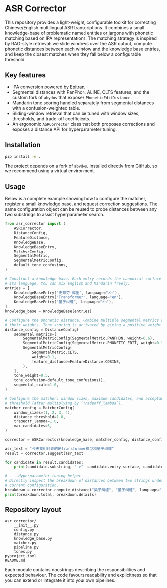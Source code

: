 # ASR Corrector

This repository provides a light-weight, configurable toolkit for correcting
Chinese/English multilingual ASR transcriptions. It combines a small
knowledge-base of problematic named entities or jargons with phonetic matching
based on IPA representations. The matching strategy is inspired by RAG-style
retrieval: we slide windows over the ASR output, compute phonetic distances
between each window and the knowledge base entries, and keep the closest
matches when they fall below a configurable threshold.

## Key features

- IPA conversion powered by [Epitran](https://github.com/dmort27/epitran).
- Segmental distances with PanPhon, ALINE, CLTS features, and the custom fork of
  `abydos` that exposes `PhoneticEditDistance`.
- Mandarin tone scoring handled separately from segmental distances with a
  confusion-weighted table.
- Sliding-window retrieval that can be tuned with window sizes, thresholds, and
  trade-off coefficients.
- An ergonomic `ASRCorrector` class that both proposes corrections and exposes a
  distance API for hyperparameter tuning.

## Installation

```bash
pip install -e .
```

The project depends on a fork of `abydos`, installed directly from GitHub, so we
recommend using a virtual environment.

## Usage

Below is a complete example showing how to configure the matcher, register a
small knowledge base, and request correction suggestions. The same configuration
object can be reused to probe distances between any two substrings to assist
hyperparameter search.

```python
from asr_corrector import (
    ASRCorrector,
    DistanceConfig,
    FeatureDistance,
    KnowledgeBase,
    KnowledgeBaseEntry,
    MatcherConfig,
    SegmentalMetric,
    SegmentalMetricConfig,
    default_tone_confusions,
)

# Construct a knowledge base. Each entry records the canonical surface form and
# its language. You can mix English and Mandarin freely.
entries = [
    KnowledgeBaseEntry("史蒂芬·库里", language="zh"),
    KnowledgeBaseEntry("Transformer", language="en"),
    KnowledgeBaseEntry("量子纠缠", language="zh"),
]
knowledge_base = KnowledgeBase(entries)

# Configure the phonetic distance. Combine multiple segmental metrics and adjust
# their weights. Tone scoring is activated by giving a positive weight.
distance_config = DistanceConfig(
    segmental_metrics=[
        SegmentalMetricConfig(SegmentalMetric.PANPHON, weight=0.6),
        SegmentalMetricConfig(SegmentalMetric.PHONETIC_EDIT, weight=0.3),
        SegmentalMetricConfig(
            SegmentalMetric.CLTS,
            weight=0.1,
            feature_distance=FeatureDistance.COSINE,
        ),
    ],
    tone_weight=0.5,
    tone_confusion=default_tone_confusions(),
    segmental_scale=1.0,
)

# Configure the matcher: window sizes, maximum candidates, and acceptance
# threshold (after multiplying by `tradeoff_lambda`).
matcher_config = MatcherConfig(
    window_sizes=(1, 2, 3, 4),
    distance_threshold=1.8,
    tradeoff_lambda=1.0,
    max_candidates=5,
)

corrector = ASRCorrector(knowledge_base, matcher_config, distance_config)

asr_text = "今天我们讨论的是transformer模型和量子纠缠"
result = corrector.suggest(asr_text)

for candidate in result.candidates:
    print(candidate.substring, "->", candidate.entry.surface, candidate.distance.total)

# --- Hyperparameter tuning helper ---
# Directly inspect the breakdown of distances between two strings under the
# current configuration.
breakdown = corrector.compute_distance("梁子纠缠", "量子纠缠", language="zh")
print(breakdown.total, breakdown.details)
```

## Repository layout

```
asr_corrector/
    __init__.py
    config.py
    distance.py
    knowledge_base.py
    matcher.py
    pipeline.py
    tones.py
pyproject.toml
README.md
```

Each module contains docstrings describing the responsibilities and expected
behaviour. The code favours readability and explicitness so that you can extend
or integrate it into your own pipelines.
